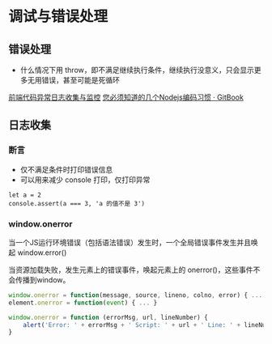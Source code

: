 # 调试与错误处理

## 错误处理

* 什么情况下用 throw，即不满足继续执行条件，继续执行没意义，只会显示更多无用错误，甚至可能是死循环

[前端代码异常日志收集与监控](https://gist.github.com/nevergiveup-j/f8df2b1854492e0f80b6)
[您必须知道的几个Nodejs编码习惯 · GitBook](http://bitcoin-on-nodejs.ebookchain.org/2-Node.js%25E5%2585%25A5%25E9%2597%25A8%25E6%258C%2587%25E5%258D%2597/4-%25E6%2582%25A8%25E5%25BF%2585%25E9%25A1%25BB%25E7%259F%25A5%25E9%2581%2593%25E7%259A%2584%25E5%2587%25A0%25E4%25B8%25AANodejs%25E7%25BC%2596%25E7%25A0%2581%25E4%25B9%25A0%25E6%2583%25AF.html)

## 日志收集

### 断言

* 仅不满足条件时打印错误信息
* 可以用来减少 console 打印，仅打印异常
```
let a = 2
console.assert(a === 3, 'a 的值不是 3')
```
### window.onerror
当一个JS运行环境错误（包括语法错误）发生时，一个全局错误事件发生并且唤起 window.error()

当资源加载失败，发生元素上的错误事件，唤起元素上的 onerror()，这些事件不会传播到window。

```js
window.onerror = function(message, source, lineno, colno, error) { ... }
element.onerror = function(event) { ... }

window.onerror = function (errorMsg, url, lineNumber) {
    alert('Error: ' + errorMsg + ' Script: ' + url + ' Line: ' + lineNumber);
}

```
